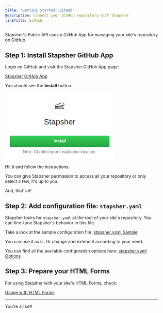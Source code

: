 ```yaml
---
title: "Getting Started: GitHub"
description: Connect your GitHub repository with Stapsher
linkTitle: GitHub
---
```


Stapsher's Public API uses a GitHub App for managing your site's repository on GitHub.

## Step 1: Install Stapsher GitHub App

Login on GitHub and visit the Stapsher GitHub App page:

<a class="button is-large" href='https://github.com/apps/stapsher' target='_blank'>
  <span class="icon is-medium">
    <i class="fab fa-github"></i>
  </span>
  <span>Stapsher GitHub App</span>
</a>

You should see the **Install** button.

![Stapsher GitHub App installation page](./app-installation.png)

Hit it and follow the instructions.

You can give Stapsher permission to access all your repository or only select a few, it's up to you.

And, that's it!

## Step 2: Add configuration file: `stapsher.yaml`

Stapsher looks for `stapsher.yaml` at the root of your site's repository. You can fine-tune Stapsher's behavior in this file.

Take a look at the sample configuration file: <a class="tag is-link is-medium" href='{{< relref "docs/config/sample-file" >}}'>stapsher.yaml Sample</a>

You can use it as is. Or change and extend it according to your need.

You can find all the available configuration options here: <a class="tag is-link is-medium" href='{{< relref "docs/config/options" >}}'>stapsher.yaml Options</a>

## Step 3: Prepare your HTML Forms

For using Stapsher with your site's HTML Forms, check:

<a class="tag is-link is-large" href='{{< relref "/docs/api/usage#html-forms" >}}'>Usage with HTML Forms</a>

---

You're all set!
